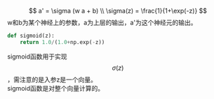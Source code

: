 $$
a' = \sigma (w a + b)  \\
\sigma(z) = \frac{1}{1+\exp(-z)}
$$
w和b为某个神经上的参数，a为上层的输出，a'为这个神经元的输出。

```python
def sigmoid(z):
    return 1.0/(1.0+np.exp(-z))
```

sigmoid函数用于实现$$\sigma(z)$$，需注意的是入参z是一个向量。  
sigmoid函数是对整个向量计算的。  